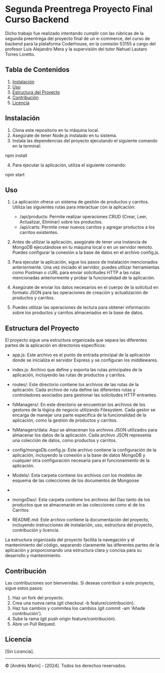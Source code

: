 # Segunda Preentrega Proyecto Final Curso Backend

Dicho trabajo fue realizado intentando cumplir con las rúbricas de la segunda preentrega del proyecto final de un e-commerce, del curso de backend para la plataforma Coderhouse, en la comisión 53155 a cargo del profesor Luis Alejandro Mera y la supervisión del tutor Nahuel Lautaro Torres Loretto.

## Tabla de Contenidos

1. [Instalación](#instalación)
2. [Uso](#uso)
3. [Estructura del Proyecto](#estructura-del-proyecto)
4. [Contribución](#contribución)
5. [Licencia](#licencia)

## Instalación

1. Clona este repositorio en tu máquina local.
2. Asegúrate de tener Node.js instalado en tu sistema.
3. Instala las dependencias del proyecto ejecutando el siguiente comando en la terminal:

npm install

4. Para ejecutar la aplicación, utiliza el siguiente comando:

npm start

## Uso

1. La aplicación ofrece un sistema de gestión de productos y carritos. Utiliza las siguientes rutas para interactuar con la aplicación:

   - /api/products: Permite realizar operaciones CRUD (Crear, Leer, Actualizar, Eliminar) sobre los productos.
   - /api/carts: Permite crear nuevos carritos y agregar productos a los carritos existentes.
   
2. Antes de utilizar la aplicación, asegúrate de tener una instancia de MongoDB ejecutándose en tu máquina local o en un servidor remoto. Puedes configurar la conexión a la base de datos en el archivo config.js.

3. Para ejecutar la aplicación, sigue los pasos de instalación mencionados anteriormente. Una vez iniciado el servidor, puedes utilizar herramientas como Postman o cURL para enviar solicitudes HTTP a las rutas mencionadas anteriormente y probar la funcionalidad de la aplicación.

4. Asegúrate de enviar los datos necesarios en el cuerpo de la solicitud en formato JSON para las operaciones de creación y actualización de productos y carritos.

5. Puedes utilizar las operaciones de lectura para obtener información sobre los productos y carritos almacenados en la base de datos.

## Estructura del Proyecto

El proyecto sigue una estructura organizada que separa las diferentes partes de la aplicación en directorios específicos:

- app.js: Este archivo es el punto de entrada principal de la aplicación donde se inicializa el servidor Express y se configuran los middlewares.

- index.js: Archivo que define y exporta las rutas principales de la aplicación, incluyendo las rutas de productos y carritos.
  
- routes/: Este directorio contiene los archivos de las rutas de la aplicación. Cada archivo de ruta define las diferentes rutas y controladores asociados para gestionar las solicitudes HTTP entrantes.

- fsManagers/: En este directorio se encuentran los archivos de los gestores de la lógica de negocio utilizando Filesystem. Cada gestor se encarga de manejar una parte específica de la funcionalidad de la aplicación, como la gestión de productos y carritos.

- fsManagers/data: Aquí se almacenan los archivos JSON utilizados para almacenar los datos de la aplicación. Cada archivo JSON representa una colección de datos, como productos y carritos.

- config/mongoDb.config.js: Este archivo contiene la configuración de la aplicación, incluyendo la conexión a la base de datos MongoDB y cualquier otra configuración necesaria para el funcionamiento de la aplicación.

- Models/: Esta carpeta contiene los archivos con los modelos de esquema de las colecciones de los documentos de Mongoose
- 
- mongoDao/: Esta carpeta contiene los archivos del Dao tanto de los productos que se almacenarán en las colecciones como el de los Carritos

- README.md: Este archivo contiene la documentación del proyecto, incluyendo instrucciones de instalación, uso, estructura del proyecto, contribución y licencia.

La estructura organizada del proyecto facilita la navegación y el mantenimiento del código, separando claramente las diferentes partes de la aplicación y proporcionando una estructura clara y concisa para su desarrollo y mantenimiento.

## Contribución

Las contribuciones son bienvenidas. Si deseas contribuir a este proyecto, sigue estos pasos:

1. Haz un fork del proyecto.
2. Crea una nueva rama (git checkout -b feature/contribución).
3. Haz tus cambios y commitea los cambios (git commit -am 'Añade contribución').
4. Sube la rama (git push origin feature/contribución).
5. Abre un Pull Request.

## Licencia

[Sin Licencia].

---
© [Andrés Marin] - [2024]. Todos los derechos reservados.